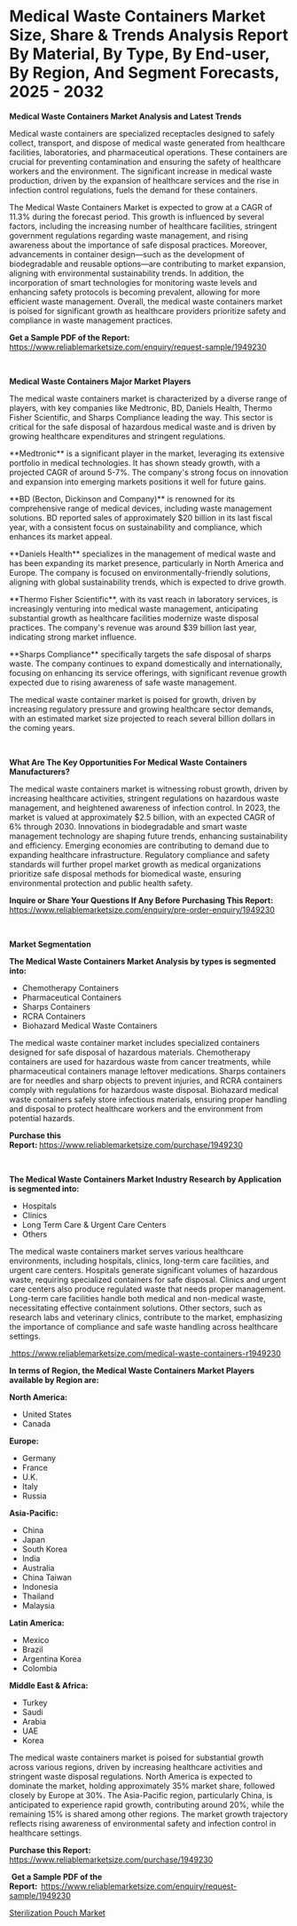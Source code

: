 <p><h1>Medical Waste Containers Market Size, Share & Trends Analysis Report By Material, By Type, By End-user, By Region, And Segment Forecasts, 2025 - 2032</h1></p><p><strong>Medical Waste Containers Market Analysis and Latest Trends</strong></p>
<p><p>Medical waste containers are specialized receptacles designed to safely collect, transport, and dispose of medical waste generated from healthcare facilities, laboratories, and pharmaceutical operations. These containers are crucial for preventing contamination and ensuring the safety of healthcare workers and the environment. The significant increase in medical waste production, driven by the expansion of healthcare services and the rise in infection control regulations, fuels the demand for these containers.</p><p>The Medical Waste Containers Market is expected to grow at a CAGR of 11.3% during the forecast period. This growth is influenced by several factors, including the increasing number of healthcare facilities, stringent government regulations regarding waste management, and rising awareness about the importance of safe disposal practices. Moreover, advancements in container design—such as the development of biodegradable and reusable options—are contributing to market expansion, aligning with environmental sustainability trends. In addition, the incorporation of smart technologies for monitoring waste levels and enhancing safety protocols is becoming prevalent, allowing for more efficient waste management. Overall, the medical waste containers market is poised for significant growth as healthcare providers prioritize safety and compliance in waste management practices.</p></p>
<p><strong>Get a Sample PDF of the Report:&nbsp;</strong> <a href="https://www.reliablemarketsize.com/enquiry/request-sample/1949230?utm_campaign=2626&utm_medium=2&utm_source=Github&utm_content=ia&utm_term=04032025&utm_id=medical-waste-containers">https://www.reliablemarketsize.com/enquiry/request-sample/1949230</a></p>
<p>&nbsp;</p>
<p><strong>Medical Waste Containers Major Market Players</strong></p>
<p><p>The medical waste containers market is characterized by a diverse range of players, with key companies like Medtronic, BD, Daniels Health, Thermo Fisher Scientific, and Sharps Compliance leading the way. This sector is critical for the safe disposal of hazardous medical waste and is driven by growing healthcare expenditures and stringent regulations.</p><p>**Medtronic** is a significant player in the market, leveraging its extensive portfolio in medical technologies. It has shown steady growth, with a projected CAGR of around 5-7%. The company's strong focus on innovation and expansion into emerging markets positions it well for future gains.</p><p>**BD (Becton, Dickinson and Company)** is renowned for its comprehensive range of medical devices, including waste management solutions. BD reported sales of approximately $20 billion in its last fiscal year, with a consistent focus on sustainability and compliance, which enhances its market appeal.</p><p>**Daniels Health** specializes in the management of medical waste and has been expanding its market presence, particularly in North America and Europe. The company is focused on environmentally-friendly solutions, aligning with global sustainability trends, which is expected to drive growth.</p><p>**Thermo Fisher Scientific**, with its vast reach in laboratory services, is increasingly venturing into medical waste management, anticipating substantial growth as healthcare facilities modernize waste disposal practices. The company's revenue was around $39 billion last year, indicating strong market influence.</p><p>**Sharps Compliance** specifically targets the safe disposal of sharps waste. The company continues to expand domestically and internationally, focusing on enhancing its service offerings, with significant revenue growth expected due to rising awareness of safe waste management.</p><p>The medical waste container market is poised for growth, driven by increasing regulatory pressure and growing healthcare sector demands, with an estimated market size projected to reach several billion dollars in the coming years.</p></p>
<p>&nbsp;</p>
<p><strong>What Are The Key Opportunities For Medical Waste Containers Manufacturers?</strong></p>
<p><p>The medical waste containers market is witnessing robust growth, driven by increasing healthcare activities, stringent regulations on hazardous waste management, and heightened awareness of infection control. In 2023, the market is valued at approximately $2.5 billion, with an expected CAGR of 6% through 2030. Innovations in biodegradable and smart waste management technology are shaping future trends, enhancing sustainability and efficiency. Emerging economies are contributing to demand due to expanding healthcare infrastructure. Regulatory compliance and safety standards will further propel market growth as medical organizations prioritize safe disposal methods for biomedical waste, ensuring environmental protection and public health safety.</p></p>
<p><strong>Inquire or Share Your Questions If Any Before Purchasing This Report:</strong> <a href="https://www.reliablemarketsize.com/enquiry/pre-order-enquiry/1949230?utm_campaign=2626&utm_medium=2&utm_source=Github&utm_content=ia&utm_term=04032025&utm_id=medical-waste-containers">https://www.reliablemarketsize.com/enquiry/pre-order-enquiry/1949230</a></p>
<p>&nbsp;</p>
<p><strong>Market Segmentation</strong></p>
<p><strong>The Medical Waste Containers Market Analysis by types is segmented into:</strong></p>
<p><ul><li>Chemotherapy Containers</li><li>Pharmaceutical Containers</li><li>Sharps Containers</li><li>RCRA Containers</li><li>Biohazard Medical Waste Containers</li></ul></p>
<p><p>The medical waste container market includes specialized containers designed for safe disposal of hazardous materials. Chemotherapy containers are used for hazardous waste from cancer treatments, while pharmaceutical containers manage leftover medications. Sharps containers are for needles and sharp objects to prevent injuries, and RCRA containers comply with regulations for hazardous waste disposal. Biohazard medical waste containers safely store infectious materials, ensuring proper handling and disposal to protect healthcare workers and the environment from potential hazards.</p></p>
<p><strong>Purchase this Report:&nbsp;</strong><a href="https://www.reliablemarketsize.com/purchase/1949230?utm_campaign=2626&utm_medium=2&utm_source=Github&utm_content=ia&utm_term=04032025&utm_id=medical-waste-containers">https://www.reliablemarketsize.com/purchase/1949230</a></p>
<p>&nbsp;</p>
<p><strong>The Medical Waste Containers Market Industry Research by Application is segmented into:</strong></p>
<p><ul><li>Hospitals</li><li>Clinics</li><li>Long Term Care & Urgent Care Centers</li><li>Others</li></ul></p>
<p><p>The medical waste containers market serves various healthcare environments, including hospitals, clinics, long-term care facilities, and urgent care centers. Hospitals generate significant volumes of hazardous waste, requiring specialized containers for safe disposal. Clinics and urgent care centers also produce regulated waste that needs proper management. Long-term care facilities handle both medical and non-medical waste, necessitating effective containment solutions. Other sectors, such as research labs and veterinary clinics, contribute to the market, emphasizing the importance of compliance and safe waste handling across healthcare settings.</p></p>
<p><a href="https://www.reliablemarketsize.com/medical-waste-containers-r1949230?utm_campaign=2626&utm_medium=2&utm_source=Github&utm_content=ia&utm_term=04032025&utm_id=medical-waste-containers">&nbsp;https://www.reliablemarketsize.com/medical-waste-containers-r1949230</a></p>
<p><strong>In terms of Region, the Medical Waste Containers Market Players available by Region are:</strong></p>
<p>
    <p> <strong> North America: </strong>
        <ul>
            <li>United States</li>
            <li>Canada</li>
        </ul>
        </p> 
    <p> <strong> Europe: </strong>
        <ul>
            <li>Germany</li>
            <li>France</li>
            <li>U.K.</li>
            <li>Italy</li>
            <li>Russia</li>
        </ul>
        </p> 
    <p> <strong> Asia-Pacific: </strong>
        <ul>
            <li>China</li>
            <li>Japan</li>
            <li>South Korea</li>
            <li>India</li>
            <li>Australia</li>
            <li>China Taiwan</li>
            <li>Indonesia</li>
            <li>Thailand</li>
            <li>Malaysia</li>
        </ul>
        </p> 
    <p> <strong> Latin America: </strong>
        <ul>
            <li>Mexico</li>
            <li>Brazil</li>
            <li>Argentina Korea</li>
            <li>Colombia</li>
        </ul>
        </p> 
    <p> <strong> Middle East & Africa: </strong>
        <ul>
            <li>Turkey</li>
            <li>Saudi</li>
            <li>Arabia</li>
            <li>UAE</li>
            <li>Korea</li>
        </ul>
    </p>
    </p>
<p><p>The medical waste containers market is poised for substantial growth across various regions, driven by increasing healthcare activities and stringent waste disposal regulations. North America is expected to dominate the market, holding approximately 35% market share, followed closely by Europe at 30%. The Asia-Pacific region, particularly China, is anticipated to experience rapid growth, contributing around 20%, while the remaining 15% is shared among other regions. The market growth trajectory reflects rising awareness of environmental safety and infection control in healthcare settings.</p></p>
<p><strong>Purchase this Report: </strong><a href="https://www.reliablemarketsize.com/purchase/1949230?utm_campaign=2626&utm_medium=2&utm_source=Github&utm_content=ia&utm_term=04032025&utm_id=medical-waste-containers">https://www.reliablemarketsize.com/purchase/1949230</a></p>
<p>&nbsp;<strong>Get a Sample PDF of the Report:&nbsp;&nbsp;</strong><a href="https://www.reliablemarketsize.com/enquiry/request-sample/1949230?utm_campaign=2626&utm_medium=2&utm_source=Github&utm_content=ia&utm_term=04032025&utm_id=medical-waste-containers">https://www.reliablemarketsize.com/enquiry/request-sample/1949230</a></p>
<p><strong></strong></p>
<p><p><a href="https://github.com/bolalfredia7777/Market-Research-Report-List-1/blob/main/sterilization-pouch-market.md?utm_campaign=2626&utm_medium=2&utm_source=Github&utm_content=ia&utm_term=04032025&utm_id=medical-waste-containers">Sterilization Pouch Market</a></p></p>